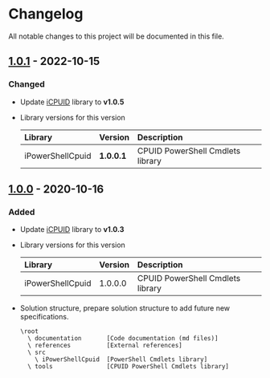 ﻿# Changelog
All notable changes to this project will be documented in this file.

## [1.0.1] - 2022-10-15

### Changed

 - Update [iCPUID] library to **v1.0.5**
 
 - Library versions for this version
  
   |Library|Version|Description|
   |:------|:------|:----------|
   | iPowerShellCpuid | **1.0.0.1** | CPUID PowerShell Cmdlets library |

## [1.0.0] - 2020-10-16

### Added

 - Update [iCPUID] library to **v1.0.3**
  
 - Library versions for this version
  
   |Library|Version|Description|
   |:------|:------|:----------|
   | iPowerShellCpuid | 1.0.0.0 | CPUID PowerShell Cmdlets library |

- Solution structure, prepare solution structure to add future new specifications.

      \root
        \ documentation       [Code documentation (md files)]
        \ references          [External references]
        \ src
          \ iPowerShellCpuid  [PowerShell Cmdlets library] 
        \ tools               [CPUID PowerShell Cmdlets library]

[1.0.1]: https://github.com/iAJTin/iPoserShellCpuid/releases/tag/v1.0.1
[1.0.0]: https://github.com/iAJTin/iPoserShellCpuid/releases/tag/v1.0.0

[iCPUID]: https://github.com/iAJTin/iCPUID
